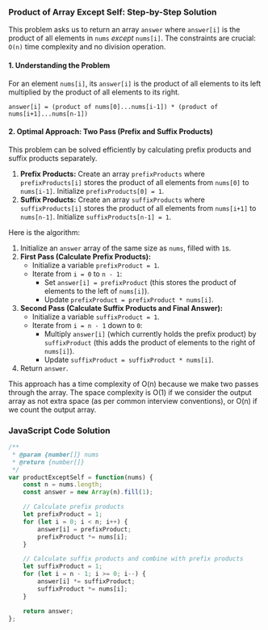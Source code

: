 ### Product of Array Except Self: Step-by-Step Solution

This problem asks us to return an array `answer` where `answer[i]` is the product of all elements in `nums` *except* `nums[i]`. The constraints are crucial: `O(n)` time complexity and no division operation.

#### 1. Understanding the Problem

For an element `nums[i]`, its `answer[i]` is the product of all elements to its left multiplied by the product of all elements to its right.

`answer[i] = (product of nums[0]...nums[i-1]) * (product of nums[i+1]...nums[n-1])`

#### 2. Optimal Approach: Two Pass (Prefix and Suffix Products)

This problem can be solved efficiently by calculating prefix products and suffix products separately.

1.  **Prefix Products:** Create an array `prefixProducts` where `prefixProducts[i]` stores the product of all elements from `nums[0]` to `nums[i-1]`. Initialize `prefixProducts[0] = 1`.
2.  **Suffix Products:** Create an array `suffixProducts` where `suffixProducts[i]` stores the product of all elements from `nums[i+1]` to `nums[n-1]`. Initialize `suffixProducts[n-1] = 1`.

Here is the algorithm:

1.  Initialize an `answer` array of the same size as `nums`, filled with `1`s.
2.  **First Pass (Calculate Prefix Products):**
    - Initialize a variable `prefixProduct = 1`.
    - Iterate from `i = 0` to `n - 1`:
        - Set `answer[i] = prefixProduct` (this stores the product of elements to the left of `nums[i]`).
        - Update `prefixProduct = prefixProduct * nums[i]`.
3.  **Second Pass (Calculate Suffix Products and Final Answer):**
    - Initialize a variable `suffixProduct = 1`.
    - Iterate from `i = n - 1` down to `0`:
        - Multiply `answer[i]` (which currently holds the prefix product) by `suffixProduct` (this adds the product of elements to the right of `nums[i]`).
        - Update `suffixProduct = suffixProduct * nums[i]`.
4.  Return `answer`.

This approach has a time complexity of O(n) because we make two passes through the array. The space complexity is O(1) if we consider the output array as not extra space (as per common interview conventions), or O(n) if we count the output array.

### JavaScript Code Solution

```javascript
/**
 * @param {number[]} nums
 * @return {number[]}
 */
var productExceptSelf = function(nums) {
    const n = nums.length;
    const answer = new Array(n).fill(1);

    // Calculate prefix products
    let prefixProduct = 1;
    for (let i = 0; i < n; i++) {
        answer[i] = prefixProduct;
        prefixProduct *= nums[i];
    }

    // Calculate suffix products and combine with prefix products
    let suffixProduct = 1;
    for (let i = n - 1; i >= 0; i--) {
        answer[i] *= suffixProduct;
        suffixProduct *= nums[i];
    }

    return answer;
};
```
